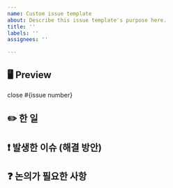 ```yaml
---
name: Custom issue template
about: Describe this issue template's purpose here.
title: ''
labels: ''
assignees: ''

---
```


## 🖥️ Preview

close #{issue number}

## ✏️ 한 일

## ❗️ 발생한 이슈 (해결 방안)

## ❓ 논의가 필요한 사항
